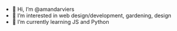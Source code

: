 - 👋 Hi, I’m @amandarviers
- 👀 I’m interested in web design/development, gardening, design
- 🌱 I’m currently learning JS and Python

<!---
amandarviers/amandarviers is a ✨ special ✨ repository because its `README.md` (this file) appears on your GitHub profile.
You can click the Preview link to take a look at your changes.
--->
